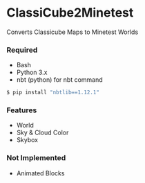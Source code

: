 # ClassiCube2Minetest

Converts Classicube Maps to Minetest Worlds

### Required 

* Bash
* Python 3.x
* nbt (python) for nbt command

```bash
$ pip install "nbtlib==1.12.1"
```

### Features

* World
* Sky & Cloud Color
* Skybox

### Not Implemented 

* Animated Blocks
